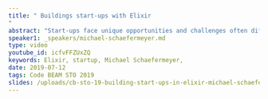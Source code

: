 ```yaml
---
title: " Buildings start-ups with Elixir
"
abstract: "Start-ups face unique opportunities and challenges often different from established businesses. One opportunity is the liberty to choose the tech stack one deems most fitting (or likes best). Yet a wrong decision will cause major headaches in the future."
speaker1: _speakers/michael-schaefermeyer.md
type: video
youtube_id: icfvFFZUxZQ
keywords: Elixir, startup, Michael Schaefermeyer,
date: 2019-07-12
tags: Code BEAM STO 2019
slides: /uploads/cb-sto-19-building-start-ups-in-elixir-michael-schaefermeyer-compressed.pdf
---
```


